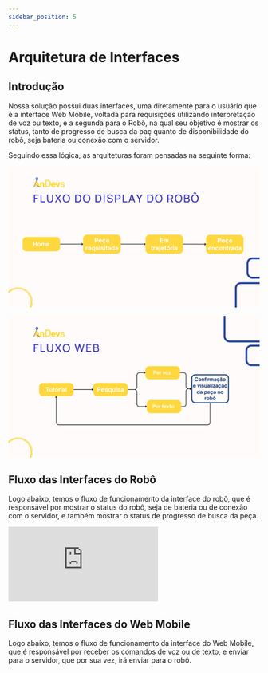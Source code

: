 ```yaml
---
sidebar_position: 5
---
```


# Arquitetura de Interfaces

## Introdução

Nossa solução possui duas interfaces, uma diretamente para o usuário que é a interface Web Mobile, voltada para requisições utilizando interpretação de voz ou texto, e a segunda para o Robô, na qual seu objetivo é mostrar os status, tanto de progresso de busca da paç quanto de disponibilidade do robô, seja bateria ou conexão com o servidor.

Seguindo essa lógica, as arquiteturas foram pensadas na seguinte forma:

![Fluxo do Robô](./img/fluxo-robo.png)

![Fluxo do Web Mobile](./img/fluxo-web.png)

## Fluxo das Interfaces do Robô

Logo abaixo, temos o fluxo de funcionamento da interface do robô, que é responsável por mostrar o status do robô, seja de bateria ou de conexão com o servidor, e também mostrar o status de progresso de busca da peça.

<iframe style={{ display: 'block', margin: 'auto', width: '100%', height: '50vh', }} src="https://slides.com/kilteixeira/deck/fullscreen" frameborder="0" allowFullScreen> </iframe>

## Fluxo das Interfaces do Web Mobile

Logo abaixo, temos o fluxo de funcionamento da interface do Web Mobile, que é responsável por receber os comandos de voz ou de texto, e enviar para o servidor, que por sua vez, irá enviar para o robô.

<iframe style={{ display: 'block', margin: 'auto', width: '100%', height: '50vh', }} src="" frameborder="0" allowFullScreen> </iframe>